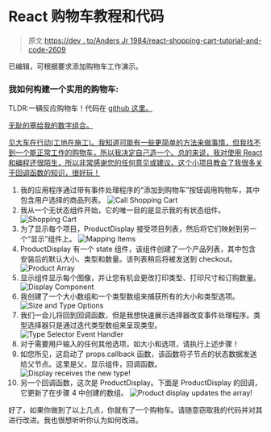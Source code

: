 # React 购物车教程和代码

> 原文:[https://dev . to/Anders Jr 1984/react-shopping-cart-tutorial-and-code-2609](https://dev.to/andersjr1984/react-shopping-cart-tutorial-and-code-2609)

已编辑，可根据要求添加购物车工作演示。

### 我如何构建一个实用的购物车:

TLDR:一辆反应购物车！代码在 [github 这里。](https://github.com/andersjr1984/ReactShoppingCart/releases/latest)

[无耻的塞给我的数字组合。](https://andersjr1984.github.io/portfolio/)

[见大车在行动(工地在施工)。我知道可能有一些更简单的方法来做事情，但我找不到一个能正常工作的购物车，所以我决定自己造一个。总的来说，我对使用 React 和编程还很陌生，所以非常感谢您的任何意见或建议。这个小项目教会了我很多关于回调函数的知识，很好玩！](https://green-owl-photography.firebaseapp.com/)

1.  我的应用程序通过带有事件处理程序的“添加到购物车”按钮调用购物车，其中包含用户选择的商品列表。
![Call Shopping Cart](../Images/c0a60c0b6c8dd588704c33db476a359b.png)
3.  我从一个无状态组件开始，它的唯一目的是显示我的有状态组件。
![Shopping Cart](../Images/dd943d62927bd3ae07e1f184330c9f06.png)
5.  为了显示每个项目，ProductDisplay 接受项目列表，然后将它们映射到另一个“显示”组件上。
![Mapping Items](../Images/20efcf7f3ad3d0c71167eb7e7c1ef9e2.png)
7.  ProductDisplay 有一个 state 组件，该组件创建了一个产品列表，其中包含安装后的默认大小、类型和数量。该列表稍后将被发送到 checkout。
![Product Array](../Images/11d53f2a56a8cac08b32c05554e52cd6.png)
9.  显示组件显示每个图像，并让您有机会更改打印类型、打印尺寸和订购数量。
![Display Component](../Images/12fbeb860a06021e74d51c3b7e87991d.png)
11.  我创建了一个大小数组和一个类型数组来捕获所有的大小和类型选项。
![Size and Type Options](../Images/10f85c8964ced66ce382b2a66d3e752d.png)
13.  我们一会儿将回到回调函数，但是我想快速展示选择器改变事件处理程序。类型选择器只是通过迭代类型数组来呈现类型。
![Type Selector Event Handler](../Images/4b551e21b02ad716dd3611647029e142.png)
15.  对于需要用户输入的任何其他选项，如大小和选项，请执行上述步骤！
16.  如您所见，这启动了 props.callback 函数，该函数将子节点的状态数据发送给父节点。这里是父，显示组件，回调函数。
![Display receives the new type!](../Images/0241326d17c2118cf1778933f949d6bc.png)
18.  另一个回调函数，这次是 ProductDisplay。下面是 ProductDisplay 的回调，它更新了在步骤 4 中创建的数组。
![Product display updates the array!](../Images/e76a73c6a57a44a7d822edf00e47b434.png)

好了，如果你做到了以上几点，你就有了一个购物车。请随意窃取我的代码并对其进行改进。我也很想听听你认为如何改进。